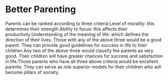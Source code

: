 # Better Parenting

Parents can be ranked according to three criteria:​Level of morality: this determines their strength.Ability to focus: this affects their productivity.Understanding of the meaning of life: which defines the direction of their lives.      Those with any of the above three would be a good parent. They can provide good guidelines for success in life to their children.Any two of the above three would classify the parents as very good. Their children will have greater chances for success and satisfaction in life.​Those parents who have all three above criteria would be excellent parents. They can serve as role superior models for their children who will become pillars of society.